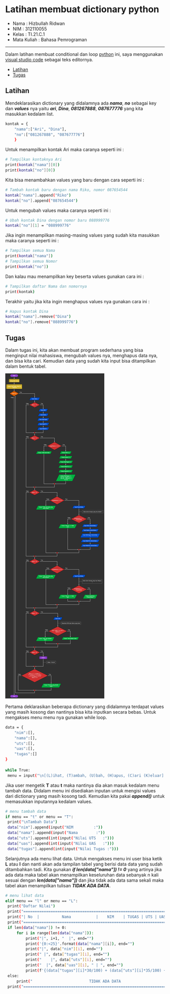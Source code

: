 # Latihan membuat dictionary python  

* Nama          : Hizbullah Ridwan
* NIM           : 312110055
* Kelas         : TI.21.C.1
* Mata Kuliah   : Bahasa Pemrograman
----------------------------------
Dalam latihan membuat conditional dan loop [python](https://www.python.org/) ini, saya menggunakan [visual studio code](https://code.visualstudio.com/) sebagai teks editornya.     
    

* [Latihan](https://github.com/Ridwanwildan/Dictionary-Python#latihan)         
* [Tugas](https://github.com/Ridwanwildan/Dictionary-Python#tugas)        


## Latihan         

Mendeklarasikan dictionary yang didalamnya ada ***nama***, ***no*** sebagai key dan ***values*** nya yaitu ***ari***, ***Dina***, ***081267888***, ***087677776*** yang kita masukkan kedalam list.       

```bash
kontak = {
    "nama":["Ari", "Dina"], 
    "no":["081267888", "087677776"]
    }
```         

Untuk menampilkan kontak Ari maka caranya seperti ini :         
```bash
# Tampilkan kontaknya Ari
print(kontak["nama"][0])
print(kontak["no"][0])
```        

Kita bisa menambahkan values yang baru dengan cara seperti ini :       
```bash
# Tambah kontak baru dengan nama Riko, nomor 087654544
kontak["nama"].append("Riko")
kontak["no"].append("087654544")
```         

Untuk mengubah values maka caranya seperti ini :       
```bash
# Ubah kontak Dina dengan nomor baru 088999776
kontak["no"][1] = "088999776"
```        

Jika ingin menampilkan masing-masing values yang sudah kita masukkan maka caranya seperti ini :       
```bash
# Tampilkan semua Nama
print(kontak["nama"])
# Tampilkan semua Nomor
print(kontak["no"])
```        

Dan kalau mau menampilkan key beserta values gunakan cara ini :      
```bash
# Tampilkan daftar Nama dan nomornya
print(kontak)
```         

Terakhir yaitu jika kita ingin menghapus values nya gunakan cara ini :      
```bash
# Hapus kontak Dina
kontak["nama"].remove("Dina")
kontak["no"].remove("088999776")
```               

## Tugas      

Dalam tugas ini, kita akan membuat program sederhana yang bisa menginput nilai mahasiswa, mengubah values nya, menghapus data nya, dan bisa kita cari. Kemudian data yang sudah kita input bisa ditampilkan dalam bentuk tabel.       

![Gambar 1](screenshot/flowchart.png)         

Pertama deklarasikan beberapa dictionary yang didalamnya terdapat values yang masih kosong dan nantinya bisa kita inputkan secara bebas. Untuk mengakses menu menu nya gunakan while loop.         
```bash
data = {
    "nim":[],
    "nama":[],
    "uts":[],
    "uas":[],
    "tugas":[]
}

while True:
 menu = input("\n[(L)ihat, (T)ambah, (U)bah, (H)apus, (C)ari (K)eluar]:")
```       

Jika user mengetik **T** atau **t** maka nantinya dia akan masuk kedalam menu tambah data. Didalam menu ini disediakan inputan untuk mengisi values dari dictionary yang masih kosong tadi. Kemudian kita pakai ***append()*** untuk memasukkan inputannya kedalam values.       

```bash
# menu tambah data
if menu == "t" or menu == "T":
 print("\nTambah Data")
 data["nim"].append(input("NIM         :"))
 data["nama"].append(input("Nama        :"))
 data["uts"].append(int(input("Nilai UTS   :")))
 data["uas"].append(int(input("Nilai UAS   :")))
 data["tugas"].append(int(input("Nilai Tugas :")))
```        

Selanjutnya ada menu lihat data. Untuk mengakses menu ini user bisa ketik **L** atau **l** dan nanti akan ada tampilan tabel yang berisi data data yang sudah ditambahkan tadi. Kita gunakan ***if len(data["nama"]) != 0*** yang artinya jika ada data maka tabel akan menampilkan keseluruhan data sebanyak n kali sesuai dengan ***len(data["nama"])*** dan jika tidak ada data sama sekali maka tabel akan menampilkan tulisan ***TIDAK ADA DATA***.          

```bash
# menu lihat data
elif menu == "l" or menu == "L":
 print("Daftar Nilai")
 print("==========================================================================")
 print("| No  |          Nama           |    NIM    | TUGAS | UTS | UAS |  AKHIR |")
 print("==========================================================================")
 if len(data["nama"]) != 0:
     for i in range(len(data["nama"])):
         print("|", i+1, "  |", end="")
         print('{0:<25}'.format(data["nama"][i]), end="")
         print("|", data["nim"][i], end="")
         print(" |", data["tugas"][i], end="")
         print("    |", data["uts"][i], end="")
         print("  |", data["uas"][i], " | ", end="")
         print(f'{(data["tugas"][i]*30/100) + (data["uts"][i]*35/100) + (data["uas"][i]*35/100) :.2f}', " |")
 else:
     print("                         TIDAK ADA DATA                               ")      
 print("==========================================================================")
```           